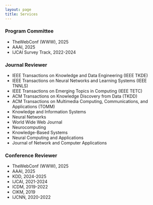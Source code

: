 ```yaml
---
layout: page
title: Services
---
```


### Program Committee
* TheWebConf (WWW), 2025
* AAAI, 2025
* IJCAI Survey Track, 2022-2024

### Journal Reviewer
* IEEE Transactions on Knowledge and Data Engineering (IEEE TKDE)
* IEEE Transactions on Neural Networks and Learning Systems (IEEE TNNLS)
* IEEE Transactions on Emerging Topics in Computing (IEEE TETC)
* ACM Transactions on Knowledge Discovery from Data (TKDD)
* ACM Transactions on Multimedia Computing, Communications, and Applications (TOMM)
* Knowledge and Information Systems
* Neural Networks
* World Wide Web Journal
* Neurocomputing
* Knowledge-Based Systems
* Neural Computing and Applications
* Journal of Network and Computer Applications

### Conference Reviewer
* TheWebConf (WWW), 2025
* AAAI, 2025
* KDD, 2024-2025
* IJCAI, 2021-2024
* ICDM, 2019-2022
* CIKM, 2019
* IJCNN, 2020-2022
